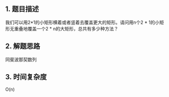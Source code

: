 ## 1. 题目描述
  我们可以用2*1的小矩形横着或者竖着去覆盖更大的矩形。请问用n个2 * 1的小矩形无重叠地覆盖一个2 * n的大矩形，总共有多少种方法？

## 2. 解题思路
  同斐波那契数列

## 3. 时间复杂度
  O(n)

